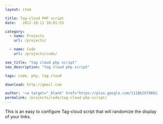 ```yaml
---
layout: item

title: Tag-cloud PHP script
date:   2012-10-11 10:01:53

category:
  - name: Projects
    url: /projects/

  - name: Code
    url: /projects/code/

seo_title: "tag cloud php script"
seo_description: "tag cloud php script"

tags: code, php, tag cloud

download: http://gmail.com

author: '<a target="_blank" href="https://plus.google.com/111862979601357461785" rel="publisher">Sasha Khamkov</a>'
permalink: /projects/code/tag-cloud-php-script/
---
```


This is an easy to configure Tag-cloud script that will randomize the display of your links.
